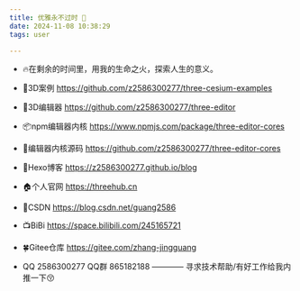 ```yaml
---
title: 优雅永不过时 👋 
date: 2024-11-08 10:38:29
tags: user

---
```

- 🔥在剩余的时间里，用我的生命之火，探索人生的意义。  

- 🍃3D案例 https://github.com/z2586300277/three-cesium-examples 

- 🍁3D编辑器 https://github.com/z2586300277/three-editor

- 📦npm编辑器内核  https://www.npmjs.com/package/three-editor-cores

- 🐳编辑器内核源码 https://github.com/z2586300277/three-editor-cores

- 📗Hexo博客 https://z2586300277.github.io/blog

- 🏠个人官网 https://threehub.cn
  
- 📘CSDN https://blog.csdn.net/guang2586

- 📺BiBi https://space.bilibili.com/245165721

- 🍀Gitee仓库 https://gitee.com/zhang-jingguang

- QQ 2586300277 QQ群 865182188 ———— 寻求技术帮助/有好工作给我内推一下😚